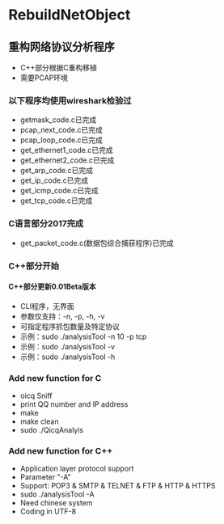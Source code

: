 # RebuildNetObject
## 重构网络协议分析程序
- C++部分根据C重构移植
- 需要PCAP环境
### 以下程序均使用wireshark检验过
- getmask_code.c已完成
- pcap_next_code.c已完成
- pcap_loop_code.c已完成
- get_ethernet1_code.c已完成
- get_ethernet2_code.c已完成
- get_arp_code.c已完成
- get_ip_code.c已完成
- get_icmp_code.c已完成
- get_tcp_code.c已完成
### C语言部分2017完成
- get_packet_code.c(数据包综合捕获程序)已完成
### C++部分开始
#### C++部分更新0.01Beta版本
- CLI程序，无界面
- 参数仅支持：-n, -p, -h, -v
- 可指定程序抓包数量及特定协议
- 示例：sudo ./analysisTool -n 10 -p tcp
- 示例：sudo ./analysisTool -v
- 示例：sudo ./analysisTool -h
### Add new function for C
- oicq Sniff
- print QQ number and IP address
- make
- make clean
- sudo ./QicqAnalyis
### Add new function for C++
- Application layer protocol support
- Parameter "-A"
- Support: POP3 & SMTP & TELNET & FTP & HTTP & HTTPS
- sudo ./analysisTool -A
- Need chinese system
- Coding in UTF-8
